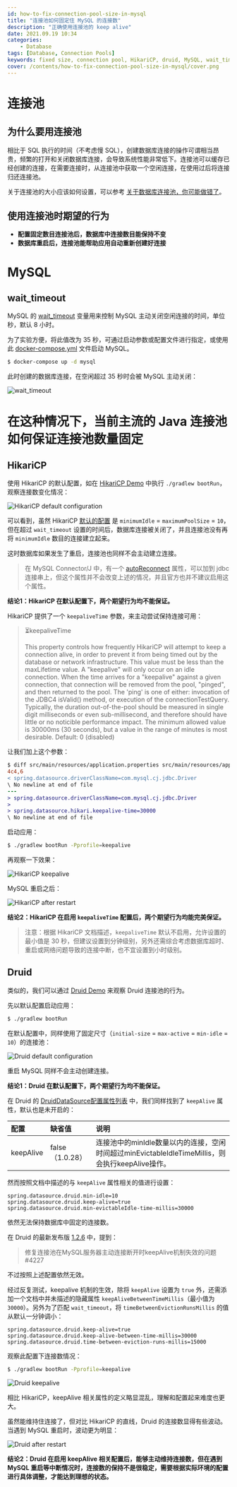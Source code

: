 ```yaml
---
id: how-to-fix-connection-pool-size-in-mysql
title: "连接池如何固定住 MySQL 的连接数"
description: "正确使用连接池的 keep alive"
date: 2021.09.19 10:34
categories:
    - Database
tags: [Database, Connection Pools]
keywords: fixed size, connection pool, HikariCP, druid, MySQL, wait_timeout, KeepAlive
cover: /contents/how-to-fix-connection-pool-size-in-mysql/cover.png
---
```


连接池
=====

为什么要用连接池
-------------

相比于 SQL 执行的时间（不考虑慢 SQL），创建数据库连接的操作可谓相当昂贵，频繁的打开和关闭数据库连接，会导致系统性能非常低下。连接池可以缓存已经创建的连接，在需要连接时，从连接池中获取一个空闲连接，在使用过后将连接归还连接池。

关于连接池的大小应该如何设置，可以参考 [关于数据库连接池，你可能做错了](https://alphahinex.github.io/2021/09/12/about-connection-pool-sizing/)。

使用连接池时期望的行为
------------------

* **配置固定数目连接池后，数据库中连接数目能保持不变**
* **数据库重启后，连接池能帮助应用自动重新创建好连接**


MySQL
=====

wait_timeout
------------

MySQL 的 [wait_timeout](https://dev.mysql.com/doc/refman/5.7/en/server-system-variables.html#sysvar_wait_timeout) 变量用来控制 MySQL 主动关闭空闲连接的时间，单位秒，默认 8 小时。

为了实验方便，将此值改为 35 秒，可通过启动参数或配置文件进行指定，或使用此 [docker-compose.yml](https://github.com/AlphaHinex/connection-pool-with-mysql/blob/master/mysql/docker-compose.yml) 文件启动 MySQL。

```bash
$ docker-compose up -d mysql
```

此时创建的数据库连接，在空闲超过 35 秒时会被 MySQL 主动关闭：

![wait_timeout](/contents/how-to-fix-connection-pool-size-in-mysql/wait-timeout.png)


在这种情况下，当前主流的 Java 连接池如何保证连接池数量固定
===========================================

HikariCP
--------

使用 HikariCP 的默认配置，如在 [HikariCP Demo](https://github.com/AlphaHinex/connection-pool-with-mysql/tree/master/pools/hikari) 中执行 `./gradlew bootRun`，观察连接数变化情况：

![HikariCP default configuration](/contents/how-to-fix-connection-pool-size-in-mysql/hikari-default.png)

可以看到，虽然 HikariCP [默认的配置](https://github.com/brettwooldridge/HikariCP#frequently-used) 是 `minimumIdle` = `maximumPoolSize` = `10`，但在超过 `wait_timeout` 设置的时间后，数据库连接被关闭了，并且连接池没有再将 `minimumIdle` 数目的连接建立起来。

这时数据库如果发生了重启，连接池也同样不会主动建立连接。

> 在 MySQL Connector/J 中，有一个 [autoReconnect](https://dev.mysql.com/doc/connector-j/8.0/en/connector-j-connp-props-high-availability-and-clustering.html) 属性，可以加到 jdbc 连接串上，但这个属性并不会改变上述的情况，并且官方也并不建议启用这个属性。

**结论1：HikariCP 在默认配置下，两个期望行为均不能保证。**

HikariCP 提供了一个 `keepaliveTime` 参数，来主动尝试保持连接可用：

> ⏳keepaliveTime
>
> This property controls how frequently HikariCP will attempt to keep a connection alive, in order to prevent it from being timed out by the database or network infrastructure. This value must be less than the maxLifetime value. A "keepalive" will only occur on an idle connection. When the time arrives for a "keepalive" against a given connection, that connection will be removed from the pool, "pinged", and then returned to the pool. The 'ping' is one of either: invocation of the JDBC4 isValid() method, or execution of the connectionTestQuery. Typically, the duration out-of-the-pool should be measured in single digit milliseconds or even sub-millisecond, and therefore should have little or no noticible performance impact. The minimum allowed value is 30000ms (30 seconds), but a value in the range of minutes is most desirable. Default: 0 (disabled)

让我们加上这个参数：

```diff
$ diff src/main/resources/application.properties src/main/resources/application-keepalive.properties
4c4,6
< spring.datasource.driverClassName=com.mysql.cj.jdbc.Driver
\ No newline at end of file
---
> spring.datasource.driverClassName=com.mysql.cj.jdbc.Driver
>
> spring.datasource.hikari.keepalive-time=30000
\ No newline at end of file
```

启动应用：

```bash
$ ./gradlew bootRun -Pprofile=keepalive
```

再观察一下效果：

![HikariCP keepalive](/contents/how-to-fix-connection-pool-size-in-mysql/hikari-keepalive.png)

MySQL 重启之后：

![HikariCP after restart](/contents/how-to-fix-connection-pool-size-in-mysql/hikari-after-restart.png)

**结论2：HikariCP 在启用 `keepaliveTime` 配置后，两个期望行为均能完美保证。**

> 注意：根据 HikariCP 文档描述，`keepaliveTime` 默认不启用，允许设置的最小值是 30 秒，但建议设置到分钟级别，另外还需综合考虑数据库超时、重启或网络问题导致的连接中断，也不宜设置到小时级别。

Druid
-----

类似的，我们可以通过 [Druid Demo](https://github.com/AlphaHinex/connection-pool-with-mysql/tree/master/pools/druid) 来观察 Druid 连接池的行为。

先以默认配置启动应用：

```bash
$ ./gradlew bootRun
```

在默认配置中，同样使用了固定尺寸（`initial-size` = `max-active` = `min-idle` = `10`）的连接池：

![Druid default configuration](/contents/how-to-fix-connection-pool-size-in-mysql/druid-default.png)

重启 MySQL 同样不会主动创建连接。

**结论1：Druid 在默认配置下，两个期望行为均不能保证。**

在 Druid 的 [DruidDataSource配置属性列表](https://github.com/alibaba/druid/wiki/DruidDataSource%E9%85%8D%E7%BD%AE%E5%B1%9E%E6%80%A7%E5%88%97%E8%A1%A8) 中，我们同样找到了 `keepAlive` 属性，默认也是未开启的：

|配置|缺省值|说明|
|:--|:----|:--|
|keepAlive|false（1.0.28）|连接池中的minIdle数量以内的连接，空闲时间超过minEvictableIdleTimeMillis，则会执行keepAlive操作。|

然而按照文档中描述的与 `keepAlive` 属性相关的值进行设置：

```properties
spring.datasource.druid.min-idle=10
spring.datasource.druid.keep-alive=true
spring.datasource.druid.min-evictableIdle-time-millis=30000
```

依然无法保持数据库中固定的连接数。

在 Druid 的最新发布版 [1.2.6](https://github.com/alibaba/druid/releases/tag/1.2.6) 中，提到：

> 修复连接池在MySQL服务器主动连接断开时keepAlive机制失效的问题 #4227

不过按照上述配置依然无效。

经过反复测试，keepalive 机制的生效，除将 `keepAlive` 设置为 `true` 外，还需添加一个文档中并未描述的隐藏属性 `keepAliveBetweenTimeMillis`（最小值为 `30000`）。另外为了匹配 `wait_timeout`，将 `timeBetweenEvictionRunsMillis` 的值从默认一分钟调小：

```properties
spring.datasource.druid.keep-alive=true
spring.datasource.druid.keep-alive-between-time-millis=30000
spring.datasource.druid.time-between-eviction-runs-millis=15000
```

观察此配置下连接数情况：

```bash
$ ./gradlew bootRun -Pprofile=keepalive
```

![Druid keepalive](/contents/how-to-fix-connection-pool-size-in-mysql/druid-keepalive.png)

相比 HikariCP，keepAlive 相关属性的定义略显混乱，理解和配置起来难度也更大。

虽然能维持住连接了，但对比 HikariCP 的直线，Druid 的连接数显得有些波动。当遇到 MySQL 重启时，波动更为明显：

![Druid after restart](/contents/how-to-fix-connection-pool-size-in-mysql/druid-after-restart.png)

**结论2：Druid 在启用 keepAlive 相关配置后，能够主动维持连接数，但在遇到 MySQL 重启等中断情况时，连接数的保持不是很稳定，需要根据实际环境的配置进行具体调整，才能达到理想的状态。**
